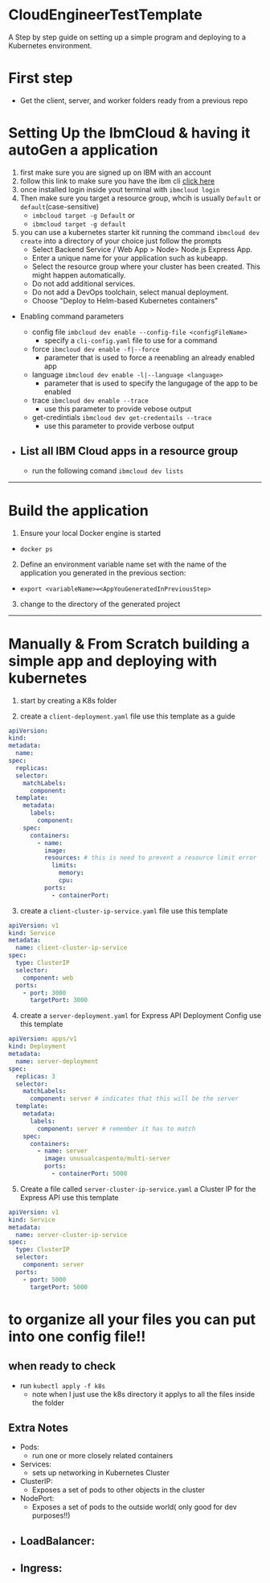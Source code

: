# CloudEngineerTestTemplate

A Step by step guide on setting up a simple program and deploying to a Kubernetes environment.

# First step

- Get the client, server, and worker folders ready from a previous repo

# Setting Up the IbmCloud & having it autoGen a application

1. first make sure you are signed up on IBM with an account
2. follow this link to make sure you have the ibm cli [click here](https://cloud.ibm.com/docs/cli?topic=cli-getting-started#step1-install-idt)
3. once installed login inside yout terminal with `ibmcloud login`
4. Then make sure you target a resource group, whcih is usually `Default` or `default`(case-sensitive)
   - `imbcloud target -g Default`
     or
   - `ibmcloud target -g default`
5. you can use a kubernetes starter kit running the command `ibmcloud dev create` into a directory of your choice just follow the prompts
   - Select Backend Service / Web App > Node> Node.js Express App.
   - Enter a unique name for your application such as <your-initials>kubeapp.
   - Select the resource group where your cluster has been created. This might happen automatically.
   - Do not add additional services.
   - Do not add a DevOps toolchain, select manual deployment.
   - Choose "Deploy to Helm-based Kubernetes containers"

- Enabling command parameters

  - config file `imbcloud dev enable --config-file <configFileName>`
    - specify a `cli-config.yaml` file to use for a command
  - force `ibmcloud dev enable -f|--force`
    - parameter that is used to force a reenabling an already enabled app
  - language `ibmcloud dev enable -l|--language <language>`
    - parameter that is used to specify the langugage of the app to be enabled
  - trace `ibmcloud dev enable --trace`
    - use this parameter to provide vebose output
  - get-credintials `ibmcloud dev get-credentails --trace`
    - use this parameter to provide verbose output

- ## List all IBM Cloud apps in a resource group
  - run the following comand `ibmcloud dev lists`

---

# Build the application

1. Ensure your local Docker engine is started

- `docker ps`

2. Define an environment variable name set with the name of the application you generated in the previous section:

- `export <variableName>=<AppYouGeneratedInPreviousStep>`

3. change to the directory of the generated project

---

# Manually & From Scratch building a simple app and deploying with kubernetes

1. start by creating a K8s folder

2. create a `client-deployment.yaml` file use this template as a guide

```yaml
apiVersion:
kind:
metadata:
  name:
spec:
  replicas:
  selector:
    matchLabels:
      component:
  template:
    metadata:
      labels:
        component:
    spec:
      containers:
        - name:
          image:
          resources: # this is need to prevent a resource limit error
            limits:
              memory:
              cpu:
          ports:
            - containerPort:
```

3. create a `client-cluster-ip-service.yaml` file use this template

```yaml
apiVersion: v1
kind: Service
metadata:
  name: client-cluster-ip-service
spec:
  type: ClusterIP
  selector:
    component: web
  ports:
    - port: 3000
      targetPort: 3000
```

4. create a `server-deployment.yaml` for Express API Deployment Config use this template

```yaml
apiVersion: apps/v1
kind: Deployment
metadata:
  name: server-deployment
spec:
  replicas: 3
  selector:
    matchLabels:
      component: server # indicates that this will be the server
  template:
    metadata:
      labels:
        component: server # remember it has to match
    spec:
      containers:
        - name: server
          image: unusualcaspento/multi-server
          ports:
            - containerPort: 5000
```

5. Create a file called `server-cluster-ip-service.yaml` a Cluster IP for the Express API use this template

```yaml
apiVersion: v1
kind: Service
metadata:
  name: server-cluster-ip-service
spec:
  type: ClusterIP
  selector:
    component: server
  ports:
    - port: 5000
      targetPort: 5000
```

# to organize all your files you can put into one config file!!

## when ready to check

- run `kubectl apply -f k8s`
  - note when I just use the k8s directory it applys to all the files inside the folder

## Extra Notes

- Pods:
  - run one or more closely related containers
- Services:
  - sets up networking in Kubernetes Cluster
- ClusterIP:
  - Exposes a set of pods to other objects in the cluster
- NodePort:
  - Exposes a set of pods to the outside world( only good for dev purposes!!)
- ## LoadBalancer:
- ## Ingress:
